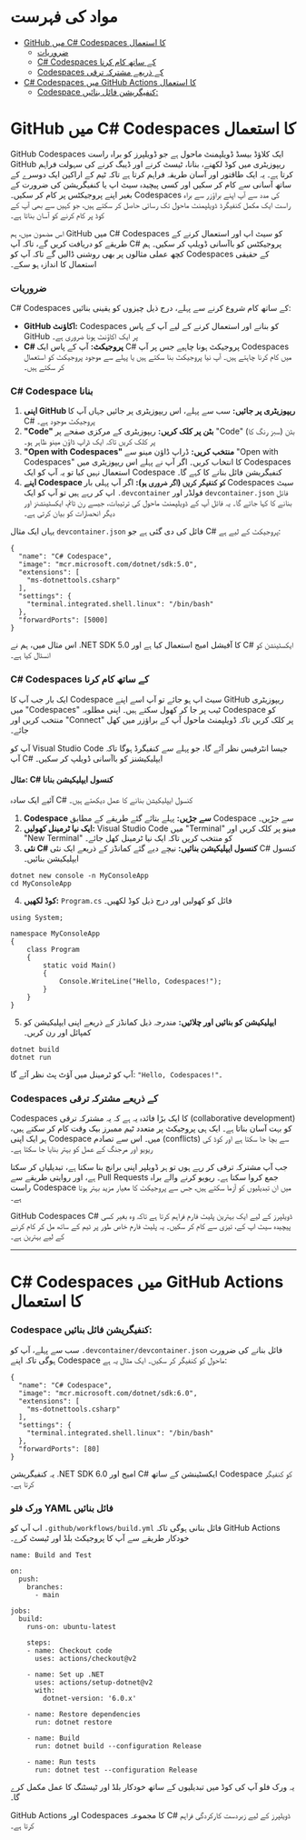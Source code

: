 # مواد کی فہرست

- [GitHub میں C# Codespaces کا استعمال](#github-میں-c-codespaces-کا-استعمال)
    - [ضروریات](#ضروریات)
    - [C# Codespaces کے ساتھ کام کرنا](#c-codespaces-کے-ساتھ-کام-کرنا)
    - [Codespaces کے ذریعے مشترکہ ترقی](#codespaces-کے-ذریعے-مشترکہ-ترقی)
- [C# Codespaces میں GitHub Actions کا استعمال](#c-codespaces-میں-github-actions-کا-استعمال)
    - [Codespace کنفیگریشن فائل بنائیں:](#codespace-کنفیگریشن-فائل-بنائیں)

# GitHub میں C# Codespaces کا استعمال

GitHub Codespaces ایک کلاؤڈ بیسڈ ڈویلپمنٹ ماحول ہے جو ڈویلپرز کو براہ راست GitHub ریپوزیٹری میں کوڈ لکھنے، بنانا، ٹیسٹ کرنے اور ڈیبگ کرنے کی سہولت فراہم کرتا ہے۔ یہ ایک طاقتور اور آسان طریقہ فراہم کرتا ہے تاکہ ٹیم کے اراکین ایک دوسرے کے ساتھ آسانی سے کام کر سکیں اور کسی پیچیدہ سیٹ اپ یا کنفیگریشن کی ضرورت کے بغیر اپنے پروجیکٹس پر کام کر سکیں۔ Codespaces کی مدد سے آپ اپنے براؤزر سے براہ راست ایک مکمل کنفیگرڈ ڈویلپمنٹ ماحول تک رسائی حاصل کر سکتے ہیں، جو کہیں سے بھی آپ کے کوڈ پر کام کرنے کو آسان بناتا ہے۔

اس مضمون میں، ہم GitHub میں C# Codespaces کو سیٹ اپ اور استعمال کرنے کے طریقے کو دریافت کریں گے، تاکہ آپ C# پروجیکٹس کو باآسانی ڈویلپ کر سکیں۔ ہم کچھ عملی مثالوں پر بھی روشنی ڈالیں گے تاکہ آپ کو Codespaces کے حقیقی استعمال کا اندازہ ہو سکے۔

### ضروریات

C# Codespaces کے ساتھ کام شروع کرنے سے پہلے، درج ذیل چیزوں کو یقینی بنائیں:

- **GitHub اکاؤنٹ:** Codespaces کو بنانے اور استعمال کرنے کے لیے آپ کے پاس GitHub پر ایک اکاؤنٹ ہونا ضروری ہے۔
- **C# پروجیکٹ:** آپ کے پاس ایک C# پروجیکٹ ہونا چاہیے جس پر آپ Codespaces میں کام کرنا چاہتے ہیں۔ آپ نیا پروجیکٹ بنا سکتے ہیں یا پہلے سے موجود پروجیکٹ کو استعمال کر سکتے ہیں۔

### C# Codespace بنانا

1. **اپنی GitHub ریپوزیٹری پر جائیں:** سب سے پہلے، اس ریپوزیٹری پر جائیں جہاں آپ کا C# پروجیکٹ موجود ہے۔
2. **"Code" بٹن پر کلک کریں:** ریپوزیٹری کے مرکزی صفحے پر "Code" بٹن (سبز رنگ کا) پر کلک کریں تاکہ ایک ڈراپ ڈاؤن مینو ظاہر ہو۔
3. **"Open with Codespaces" منتخب کریں:** ڈراپ ڈاؤن مینو سے "Open with Codespaces" کا انتخاب کریں۔ اگر آپ نے پہلے اس ریپوزیٹری میں Codespaces استعمال نہیں کیا تو یہ آپ کو ایک Codespace کنفیگریشن فائل بنانے کا کہے گا۔
4. **اپنے Codespace کو کنفیگر کریں (اگر ضروری ہو):** اگر آپ پہلی بار Codespaces سیٹ اپ کر رہے ہیں تو آپ کو ایک `.devcontainer` فولڈر اور `devcontainer.json` فائل بنانے کا کہا جائے گا۔ یہ فائل آپ کے ڈویلپمنٹ ماحول کی ترتیبات، جیسے رن ٹائم، ایکسٹینشنز اور دیگر انحصارات کو بیان کرتی ہے۔

یہاں ایک مثال `devcontainer.json` فائل کی دی گئی ہے جو C# پروجیکٹ کے لیے ہے:

```
{
  "name": "C# Codespace",
  "image": "mcr.microsoft.com/dotnet/sdk:5.0",
  "extensions": [
    "ms-dotnettools.csharp"
  ],
  "settings": {
    "terminal.integrated.shell.linux": "/bin/bash"
  },
  "forwardPorts": [5000]
}
```

اس مثال میں، ہم نے .NET SDK 5.0 کا آفیشل امیج استعمال کیا ہے اور C# ایکسٹینشن کو انسٹال کیا ہے۔

### C# Codespaces کے ساتھ کام کرنا

ایک بار جب آپ کا Codespace سیٹ اپ ہو جائے تو آپ اسے اپنے GitHub ریپوزیٹری میں "Codespaces" ٹیب پر جا کر کھول سکتے ہیں۔ اپنی مطلوبہ Codespace کو منتخب کریں اور "Connect" پر کلک کریں تاکہ ڈویلپمنٹ ماحول آپ کے براؤزر میں کھل جائے۔

آپ کو Visual Studio Code جیسا انٹرفیس نظر آئے گا، جو پہلے سے کنفیگرڈ ہوگا تاکہ آپ C# ایپلیکیشنز کو باآسانی ڈویلپ کر سکیں۔

#### مثال: C# کنسول ایپلیکیشن بنانا

آئیے ایک سادہ C# کنسول ایپلیکیشن بنانے کا عمل دیکھتے ہیں۔

1. **Codespace سے جڑیں:** پہلے بتائے گئے طریقے کے مطابق Codespace سے جڑیں۔
2. **ایک نیا ٹرمینل کھولیں:** Visual Studio Code میں "Terminal" مینو پر کلک کریں اور "New Terminal" کو منتخب کریں تاکہ ایک نیا ٹرمینل کھل جائے۔
3. **نئی C# کنسول ایپلیکیشن بنائیں:** نیچے دیے گئے کمانڈز کے ذریعے ایک نئی C# کنسول ایپلیکیشن بنائیں۔

```
dotnet new console -n MyConsoleApp
cd MyConsoleApp
```

4. **کوڈ لکھیں:** `Program.cs` فائل کو کھولیں اور درج ذیل کوڈ لکھیں۔

```
using System;

namespace MyConsoleApp
{
    class Program
    {
        static void Main()
        {
            Console.WriteLine("Hello, Codespaces!");
        }
    }
}
```

5. **ایپلیکیشن کو بنائیں اور چلائیں:** مندرجہ ذیل کمانڈز کے ذریعے اپنی ایپلیکیشن کو کمپائل اور رن کریں۔

```
dotnet build
dotnet run
```

آپ کو ٹرمینل میں آؤٹ پٹ نظر آئے گا: `"Hello, Codespaces!"`۔

### Codespaces کے ذریعے مشترکہ ترقی

Codespaces کا ایک بڑا فائدہ یہ ہے کہ یہ مشترکہ ترقی (collaborative development) کو بہت آسان بناتا ہے۔ ایک ہی پروجیکٹ پر متعدد ٹیم ممبرز بیک وقت کام کر سکتے ہیں، ہر ایک اپنی Codespace میں۔ اس سے تصادم (conflicts) سے بچا جا سکتا ہے اور کوڈ کی ریویو اور مرجنگ کے عمل کو بہتر بنایا جا سکتا ہے۔

جب آپ مشترکہ ترقی کر رہے ہوں تو ہر ڈویلپر اپنی برانچ بنا سکتا ہے، تبدیلیاں کر سکتا ہے، اور روایتی طریقے سے Pull Requests جمع کروا سکتا ہے۔ ریویو کرنے والے براہ راست Codespace میں ان تبدیلیوں کو آزما سکتے ہیں، جس سے پروجیکٹ کا معیار مزید بہتر ہوتا ہے۔

GitHub Codespaces C# ڈویلپرز کے لیے ایک بہترین پلیٹ فارم فراہم کرتا ہے تاکہ وہ بغیر کسی پیچیدہ سیٹ اپ کے، تیزی سے کام کر سکیں۔ یہ پلیٹ فارم خاص طور پر ٹیم کے ساتھ مل کر کام کرنے کے لیے بہترین ہے۔

---

# C# Codespaces میں GitHub Actions کا استعمال

### Codespace کنفیگریشن فائل بنائیں: 

سب سے پہلے، آپ کو `.devcontainer/devcontainer.json` فائل بنانے کی ضرورت ہوگی تاکہ اپنے Codespace ماحول کو کنفیگر کر سکیں۔ ایک مثال یہ ہے:

```
{
  "name": "C# Codespace",
  "image": "mcr.microsoft.com/dotnet/sdk:6.0",
  "extensions": [
    "ms-dotnettools.csharp"
  ],
  "settings": {
    "terminal.integrated.shell.linux": "/bin/bash"
  },
  "forwardPorts": [80]
}
```

یہ کنفیگریشن .NET SDK 6.0 امیج اور C# ایکسٹینشن کے ساتھ Codespace کو کنفیگر کرتا ہے۔

### ورک فلو YAML فائل بنائیں

اب آپ کو `.github/workflows/build.yml` فائل بنانی ہوگی تاکہ GitHub Actions خودکار طریقے سے آپ کا پروجیکٹ بلڈ اور ٹیسٹ کرے۔

```
name: Build and Test

on:
  push:
    branches:
      - main

jobs:
  build:
    runs-on: ubuntu-latest

    steps:
    - name: Checkout code
      uses: actions/checkout@v2

    - name: Set up .NET
      uses: actions/setup-dotnet@v2
      with:
        dotnet-version: '6.0.x'

    - name: Restore dependencies
      run: dotnet restore

    - name: Build
      run: dotnet build --configuration Release

    - name: Run tests
      run: dotnet test --configuration Release
```

یہ ورک فلو آپ کی کوڈ میں تبدیلیوں کے ساتھ خودکار بلڈ اور ٹیسٹنگ کا عمل مکمل کرے گا۔

GitHub Actions اور Codespaces کا مجموعہ C# ڈویلپرز کے لیے زبردست کارکردگی فراہم کرتا ہے۔